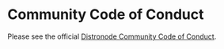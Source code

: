 # Community Code of Conduct

Please see the official [Distronode Community Code of Conduct](https://docs.distronode.com/distronode/latest/community/code_of_conduct.html).
